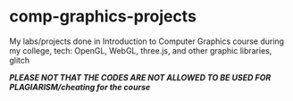 # comp-graphics-projects

My labs/projects done in Introduction to Computer Graphics course during my college,
tech: OpenGL, WebGL, three.js, and other graphic libraries, glitch

**_PLEASE NOT THAT THE CODES ARE NOT ALLOWED TO BE USED FOR PLAGIARISM/cheating for the course_**
